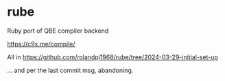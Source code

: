 # rube
Ruby port of QBE compiler backend

https://c9x.me/compile/

All in https://github.com/rolandpj1968/rube/tree/2024-03-29-initial-set-up

... and per the last commit msg, abandoning.

